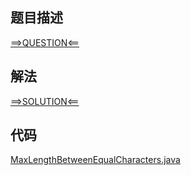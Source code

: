 ## 题目描述

[==>QUESTION<==](https://leetcode-cn.com/problems/largest-substring-between-two-equal-characters/)

## 解法

[==>SOLUTION<==](https://leetcode-cn.com/problems/largest-substring-between-two-equal-characters/solution/ji-lu-shou-wei-chu-xian-de-wei-zhi-by-kobe24o/)

## 代码

[MaxLengthBetweenEqualCharacters.java](https://github.com/Marshal7cc/leetcode-java/blob/master/src/hashtable/MaxLengthBetweenEqualCharacters.java)


